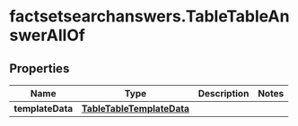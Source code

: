 # factsetsearchanswers.TableTableAnswerAllOf

## Properties

Name | Type | Description | Notes
------------ | ------------- | ------------- | -------------
**templateData** | [**TableTableTemplateData**](TableTableTemplateData.md) |  | 


